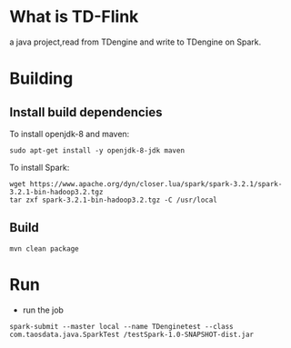 # What is TD-Flink
a java project,read from TDengine and write to TDengine on Spark.
# Building 
## Install build dependencies
To install openjdk-8 and maven:
```
sudo apt-get install -y openjdk-8-jdk maven 
```
To install Spark:
```
wget https://www.apache.org/dyn/closer.lua/spark/spark-3.2.1/spark-3.2.1-bin-hadoop3.2.tgz
tar zxf spark-3.2.1-bin-hadoop3.2.tgz -C /usr/local
```
## Build
```
mvn clean package
```
# Run

* run the job
```
spark-submit --master local --name TDenginetest --class com.taosdata.java.SparkTest /testSpark-1.0-SNAPSHOT-dist.jar
```
